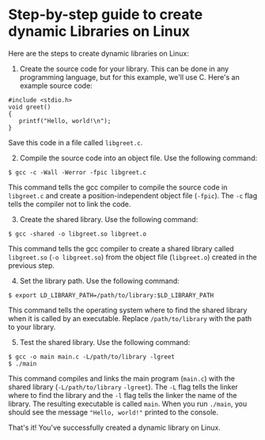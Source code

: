 # Step-by-step guide to create dynamic Libraries on Linux

Here are the steps to create dynamic libraries on Linux:

1. Create the source code for your library. This can be done in any programming language,
but for this example, we'll use C. Here's an example source code:
```
#include <stdio.h>
void greet()
{
   printf("Hello, world!\n");
}
```
Save this code in a file called `libgreet.c`.

2. Compile the source code into an object file. Use the following command:
```
$ gcc -c -Wall -Werror -fpic libgreet.c
```
This command tells the gcc compiler to compile the source code in `libgreet.c` and
create a position-independent object file (`-fpic`). The `-c` flag tells the compiler
not to link the code.

3. Create the shared library. Use the following command:
```
$ gcc -shared -o libgreet.so libgreet.o
```
This command tells the gcc compiler to create a shared library called `libgreet.so`
(`-o libgreet.so`) from the object file (`libgreet.o`) created in the previous step.

4. Set the library path. Use the following command:
```
$ export LD_LIBRARY_PATH=/path/to/library:$LD_LIBRARY_PATH
```
This command tells the operating system where to find the shared library when it is
called by an executable. Replace `/path/to/library` with the path to your library.

5. Test the shared library. Use the following command:
```
$ gcc -o main main.c -L/path/to/library -lgreet
$ ./main
```
This command compiles and links the main program (`main.c`) with the shared library
(`-L/path/to/library` `-lgreet`). The `-L` flag tells the linker where to find the library
and the `-l` flag tells the linker the name of the library. The resulting executable is
called `main`. When you run `./main`, you should see the message `"Hello, world!"` printed
to the console.

That's it! You've successfully created a dynamic library on Linux.
